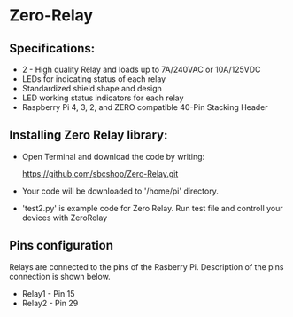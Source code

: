 # Zero-Relay



## Specifications:
   * 2 - High quality Relay and loads up to 7A/240VAC or 10A/125VDC
   * LEDs for indicating status of each relay
   * Standardized shield shape and design
   * LED working status indicators for each relay
   * Raspberry Pi 4, 3, 2, and ZERO compatible 40-Pin Stacking Header
    
## Installing Zero Relay library: 
   * Open Terminal and download the code by writing:
   
      https://github.com/sbcshop/Zero-Relay.git
      
   * Your code will be downloaded to '/home/pi' directory. 

   * 'test2.py' is example code for Zero Relay. Run test file and controll your devices with ZeroRelay
   
## Pins configuration
  Relays are connected to the pins of the Rasberry Pi. Description of the pins connection is shown below.
    
   * Relay1 - Pin 15
   * Relay2 - Pin 29
